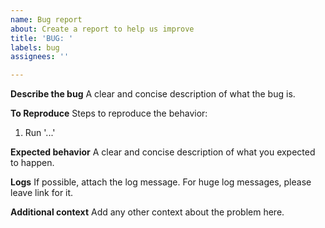 ```yaml
---
name: Bug report
about: Create a report to help us improve
title: 'BUG: '
labels: bug
assignees: ''

---
```


**Describe the bug**
A clear and concise description of what the bug is.

**To Reproduce**
Steps to reproduce the behavior:
1. Run '...'

**Expected behavior**
A clear and concise description of what you expected to happen.

**Logs**
If possible, attach the log message. For huge log messages, please leave link for it.

**Additional context**
Add any other context about the problem here.
